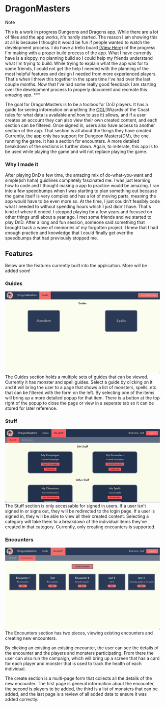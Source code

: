 # DragonMasters

>[!NOTE]
>This is a work in progress Dungeons and Dragons app. While there are a lot of files and the app works, it's hardly started. The reason I am showing this at all is because I thought it would be fun if people wanted to watch the development process. I do have a trello board [(View Here)](https://trello.com/invite/b/92gHsvbB/ATTI2b9da9185422a49dd103eab06447d858ABA8FA1F/dragonmaster) of the progress I'm making with a proper build process of the app. What I have currently have is a sloppy, no planning build so I could help my friends understand what I'm trying to build. While trying to explain what the app was for to some friends, I could not get the help I needed with the planning of the most helpful features and design I needed from more experienced players. That's when I threw this together in the spare time I've had over the last couple months. Now that I've had some really good feedback I am starting over the development process to properly document and recreate this amazing app. ***

The goal for DragonMasters is to be a toolbox for DnD players. It has a guide for seeing information on anything the [OGL](https://www.dndbeyond.com/attachments/39j2li89/SRD5.1-CCBY4.0License.pdf)(Wizards of the Coast rules for what data is available and how to use it) allows, and if a user creates an account they can also view their own created content, and each section can be filtered. Once signed in, users also have access to another section of the app. That section is all about the things they have created. Currently, the app only has support for Dungeon Masters(DM), the one running the game. It has a section for encounters. A more detailed breakdown of the sections is further down. Again, to reiterate, this app is to be used while playing the game and will not replace playing the game.

### Why I made it
After playing DnD a few time, the amazing mix of do-what-you-want and simple(ish haha) guidlines completely fascinated me. I was just learning how to code and I thought making a app to practice would be amazing. I ran into a few speedbumps when I was starting to plan something out because the game itself is very complex and has a lot of moving parts, meaning the app would have to be even more so. At the time, I just couldn't feasibly code what I needed to without spending hours which I just didn't have. That's kind of where it ended. I stopped playing for a few years and focused on other things until about a year ago. I met some friends and we started to play DnD. After a long and fun session, someone said something that brought back a wave of memories of my forgotten project. I knew that I had enough practice and knowledge that I could finally get over the speedbumps that had previously stopped me.

## Features
Below are the features currently built into the application. More will be added soon!

### Guides
![Guides screenshot](./imgs/guides.png)
The Guides section holds a multiple sets of guides that can be viewed. Currently it has monster and spell guides. Select a guide by clicking on it and it will bring the user to a page that shows a list of monsters, spells, etc. that can be filtered with the form on the left. By selecting one of the items will bring up a more detailed popup for that item. There is a button at the top right of the popup to close the page or view in a seperate tab so it can be stored for later reference.

### Stuff
![Stuff Screenshot](./imgs/stuff.png)
The Stuff section is only accessable for signed in users. If a user isn't signed in or signs out, they will be redirected to the  login page. If a user is signed in, they will be able to view all their created content. Selecting a category will take them to a breakdown of the individual items they've created in that category. Currently, only creating encounters is supported.

### Encounters
![Encounters Screenshot](./imgs/encounters.png)
The Encounters section has two pieces, viewing existing encounters and creating new encounters. 

By clicking an existing an existing encounter, the user can see the details of the encounter and the players and monsters participating. From there the user can also run the campaign, which will bring up a screen that has a card for each player and monster that is used to track the health of each individual.

The create section is a multi-page form that collects all the details of the new encounter. The first page is general information about the encounter, the second is players to be added, the third is a list of monsters that can be added, and the last page is a review of all added data to ensure it was added correctly.